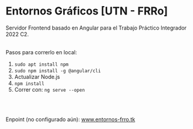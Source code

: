 # Entornos Gráficos [UTN - FRRo]

Servidor Frontend basado en Angular para el Trabajo Práctico Integrador 2022 C2.
<br />
<br />

Pasos para correrlo en local:
1. `sudo apt install npm`
2. `sudo npm install -g @angular/cli`
3. Actualizar Node.js
4. `npm install`
5. Correr con: `ng serve --open`

<br />
<br />

Enpoint (no configurado aún): www.entornos-frro.tk



